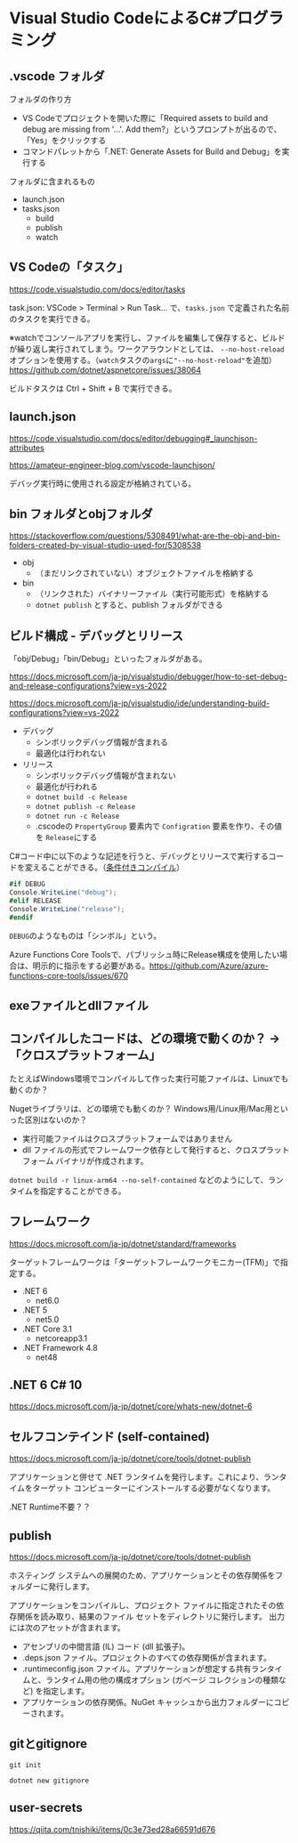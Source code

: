 # Visual Studio CodeによるC#プログラミング


## .vscode フォルダ

フォルダの作り方

- VS Codeでプロジェクトを開いた際に「Required assets to build and debug are missing from '...'. Add them?」というプロンプトが出るので、「Yes」をクリックする
- コマンドパレットから「.NET: Generate Assets for Build and Debug」を実行する

フォルダに含まれるもの

- launch.json
- tasks.json
  - build
  - publish
  - watch

## VS Codeの「タスク」

https://code.visualstudio.com/docs/editor/tasks

task.json: VSCode > Terminal > Run Task... で、`tasks.json` で定義された名前のタスクを実行できる。

※watchでコンソールアプリを実行し、ファイルを編集して保存すると、ビルドが繰り返し実行されてしまう。ワークアラウンドとしては、 `--no-host-reload` オプションを使用する。（`watch`タスクの`args`に`"--no-host-reload"`を追加）https://github.com/dotnet/aspnetcore/issues/38064

ビルドタスクは Ctrl + Shift + B で実行できる。

## launch.json

https://code.visualstudio.com/docs/editor/debugging#_launchjson-attributes

https://amateur-engineer-blog.com/vscode-launchjson/

デバッグ実行時に使用される設定が格納されている。


## bin フォルダとobjフォルダ

https://stackoverflow.com/questions/5308491/what-are-the-obj-and-bin-folders-created-by-visual-studio-used-for/5308538

- obj
  - （まだリンクされていない）オブジェクトファイルを格納する
- bin
  - （リンクされた）バイナリーファイル（実行可能形式）を格納する
  - `dotnet publish` とすると、publish フォルダができる

## ビルド構成 - デバッグとリリース

「obj/Debug」「bin/Debug」といったフォルダがある。

https://docs.microsoft.com/ja-jp/visualstudio/debugger/how-to-set-debug-and-release-configurations?view=vs-2022

https://docs.microsoft.com/ja-jp/visualstudio/ide/understanding-build-configurations?view=vs-2022

- デバッグ
  - シンボリックデバッグ情報が含まれる
  - 最適化は行われない
- リリース
  - シンボリックデバッグ情報が含まれない
  - 最適化が行われる
  - `dotnet build -c Release`
  - `dotnet publish -c Release`
  - `dotnet run -c Release`
  - .cscodeの `PropertyGroup` 要素内で `Configration` 要素を作り、その値を `Release`にする

C#コード中に以下のような記述を行うと、デバッグとリリースで実行するコードを変えることができる。（[条件付きコンパイル](https://docs.microsoft.com/ja-jp/dotnet/csharp/language-reference/preprocessor-directives#conditional-compilation)）

```csharp
#if DEBUG
Console.WriteLine("debug");
#elif RELEASE
Console.WriteLine("release");
#endif
```

`DEBUG`のようなものは「シンボル」という。


Azure Functions Core Toolsで、パブリッシュ時にRelease構成を使用したい場合は、明示的に指示をする必要がある。https://github.com/Azure/azure-functions-core-tools/issues/670



## exeファイルとdllファイル

## コンパイルしたコードは、どの環境で動くのか？ -> 「クロスプラットフォーム」

たとえばWindows環境でコンパイルして作った実行可能ファイルは、Linuxでも動くのか？

Nugetライブラリは、どの環境でも動くのか？ Windows用/Linux用/Mac用といった区別はないのか？

- 実行可能ファイルはクロスプラットフォームではありません
- dll ファイルの形式でフレームワーク依存として発行すると、クロスプラットフォーム バイナリが作成されます。

`dotnet build -r linux-arm64 --no-self-contained` などのようにして、ランタイムを指定することができる。

## フレームワーク

https://docs.microsoft.com/ja-jp/dotnet/standard/frameworks

ターゲットフレームワークは「ターゲットフレームワークモニカー(TFM)」で指定する。

- .NET 6
  - net6.0
- .NET 5
  - net5.0
- .NET Core 3.1
  - netcoreapp3.1
- .NET Framework 4.8
  - net48

## .NET 6  C# 10

https://docs.microsoft.com/ja-jp/dotnet/core/whats-new/dotnet-6

## セルフコンテインド (self-contained)

https://docs.microsoft.com/ja-jp/dotnet/core/tools/dotnet-publish

アプリケーションと併せて .NET ランタイムを発行します。これにより、ランタイムをターゲット コンピューターにインストールする必要がなくなります。

.NET Runtime不要？？

## publish

https://docs.microsoft.com/ja-jp/dotnet/core/tools/dotnet-publish

ホスティング システムへの展開のため、アプリケーションとその依存関係をフォルダーに発行します。

アプリケーションをコンパイルし、プロジェクト ファイルに指定されたその依存関係を読み取り、結果のファイル セットをディレクトリに発行します。 出力には次のアセットが含まれます。

- アセンブリの中間言語 (IL) コード (dll 拡張子)。
- .deps.json ファイル。プロジェクトのすべての依存関係が含まれます。
- .runtimeconfig.json ファイル。アプリケーションが想定する共有ランタイムと、ランタイム用の他の構成オプション (ガベージ コレクションの種類など) を指定します。
- アプリケーションの依存関係。NuGet キャッシュから出力フォルダーにコピーされます。





## gitとgitignore

```
git init
```

```
dotnet new gitignore
```

## user-secrets

https://qiita.com/tnishiki/items/0c3e73ed28a66591d676
